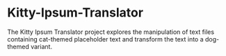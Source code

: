 # Kitty-Ipsum-Translator
The Kitty Ipsum Translator project  explores the manipulation of text files containing cat-themed placeholder text and transform the text into a dog-themed variant.
